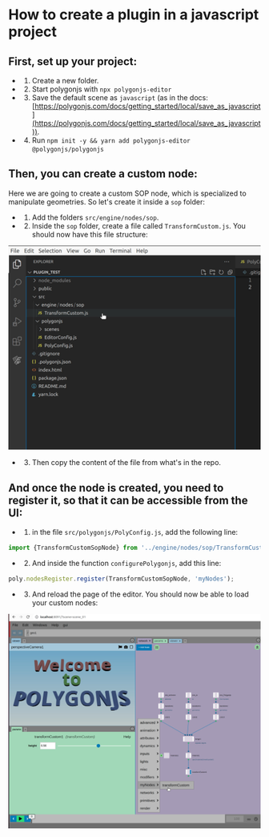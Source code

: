 # How to create a plugin in a javascript project

## First, set up your project:

- 1. Create a new folder.
- 2. Start polygonjs with `npx polygonjs-editor`
- 3. Save the default scene as `javascript` (as in the docs: [https://polygonjs.com/docs/getting_started/local/save_as_javascript](https://polygonjs.com/docs/getting_started/local/save_as_javascript)).
- 4. Run `npm init -y && yarn add polygonjs-editor @polygonjs/polygonjs`

## Then, you can create a custom node:

Here we are going to create a custom SOP node, which is specialized to manipulate geometries. So let's create it inside a `sop` folder:

- 1. Add the folders `src/engine/nodes/sop`.
- 2. Inside the `sop` folder, create a file called `TransformCustom.js`. You should now have this file structure:

![File Structure](https://github.com/polygonjs/plugins_tutorials/blob/main/public/files.jpg?raw=true)

- 3. Then copy the content of the file from what's in the repo.

## And once the node is created, you need to register it, so that it can be accessible from the UI:

- 1. in the file `src/polygonjs/PolyConfig.js`, add the following line:
```js
import {TransformCustomSopNode} from '../engine/nodes/sop/TransformCustom'
```
- 2. And inside the function `configurePolygonjs`, add this line:
``` js
poly.nodesRegister.register(TransformCustomSopNode, 'myNodes');
```

- 3. And reload the page of the editor. You should now be able to load your custom nodes:

![Custom node loaded](https://github.com/polygonjs/plugins_tutorials/blob/main/public/registered_node.jpg?raw=true)
